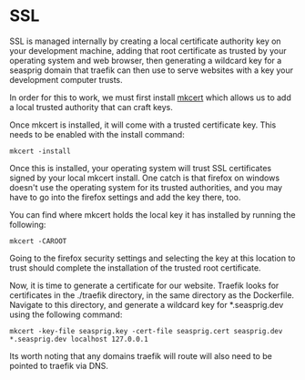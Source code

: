 # SSL

SSL is managed internally by creating a local certificate authority key on your development machine, adding that root certificate as trusted by your operating system and web browser, then generating a wildcard key for a seasprig domain that traefik can then use to serve websites with a key your development computer trusts.

In order for this to work, we must first install [mkcert](https://github.com/FiloSottile/mkcert) which allows us to add a local trusted authority that can craft keys.

Once mkcert is installed, it will come with a trusted certificate key. This needs to be enabled with the install command:

```
mkcert -install
```

Once this is installed, your operating system will trust SSL certificates signed by your local mkcert install. One catch is that firefox on windows doesn't use the operating system for its trusted authorities, and you may have to go into the firefox settings and add the key there, too.

You can find where mkcert holds the local key it has installed by running the following:

```
mkcert -CAROOT
```

Going to the firefox security settings and selecting the key at this location to trust should complete the installation of the trusted root certificate.

Now, it is time to generate a certificate for our website. Traefik looks for certificates in the ./traefik directory, in the same directory as the Dockerfile. Navigate to this directory, and generate a wildcard key for *.seasprig.dev using the following command:

```
mkcert -key-file seasprig.key -cert-file seasprig.cert seasprig.dev *.seasprig.dev localhost 127.0.0.1
```

Its worth noting that any domains traefik will route will also need to be pointed to traefik via DNS.